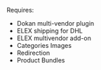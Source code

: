 Requires:

- Dokan multi-vendor plugin
- ELEX shipping for DHL
- ELEX multivendor add-on
- Categories Images
- Redirection
- Product Bundles
